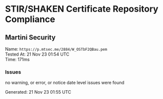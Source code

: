 # STIR/SHAKEN Certificate Repository Compliance

## Martini Security

Name: `https://p.mtsec.me/2884/W_OSTbF2QBau.pem`\
Tested At: 21 Nov 23 01:54 UTC\
Time: 171ms

### Issues

no warning, or error, or notice date level issues were found

Generated: 21 Nov 23 01:55 UTC